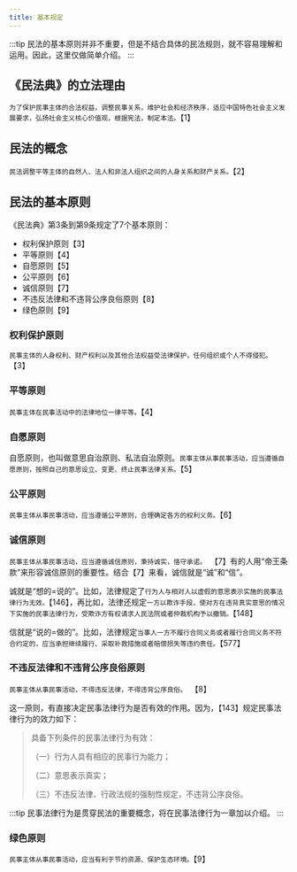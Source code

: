 ```yaml
---
title: 基本规定
---
```


<head><title>基本规定 | 奶龙都能看懂的民法总则手册 | 李振宇</title></head>

:::tip
民法的基本原则并非不重要，但是不结合具体的民法规则，就不容易理解和运用。因此，这里仅做简单介绍。
:::

## 《民法典》的立法理由

`为了保护民事主体的合法权益，调整民事关系，维护社会和经济秩序，适应中国特色社会主义发展要求，弘扬社会主义核心价值观，根据宪法，制定本法。`【1】

## 民法的概念

`民法调整平等主体的自然人、法人和非法人组织之间的人身关系和财产关系。`【2】

## 民法的基本原则

《民法典》第3条到第9条规定了7个基本原则：

- 权利保护原则【3】
- 平等原则【4】
- 自愿原则【5】
- 公平原则【6】
- 诚信原则【7】
- 不违反法律和不违背公序良俗原则【8】
- 绿色原则【9】

### 权利保护原则

`民事主体的人身权利、财产权利以及其他合法权益受法律保护，任何组织或个人不得侵犯。`【3】

### 平等原则

`民事主体在民事活动中的法律地位一律平等。`【4】

### 自愿原则

自愿原则，也叫做意思自治原则、私法自治原则。`民事主体从事民事活动，应当遵循自愿原则，按照自己的意思设立、变更、终止民事法律关系。`【5】

### 公平原则

`民事主体从事民事活动，应当遵循公平原则，合理确定各方的权利义务。`【6】

### 诚信原则

`民事主体从事民事活动，应当遵循诚信原则，秉持诚实，恪守承诺。 `【7】有的人用“帝王条款”来形容诚信原则的重要性。结合【7】来看，诚信就是“诚”和“信”。

诚就是“想的=说的”。比如，法律规定了`行为人与相对人以虚假的意思表示实施的民事法律行为无效。`【146】，再比如，法律还规定`一方以欺诈手段，使对方在违背真实意思的情况下实施的民事法律行为，受欺诈方有权请求人民法院或者仲裁机构予以撤销。`【148】

信就是“说的=做的”。比如，法律规定`当事人一方不履行合同义务或者履行合同义务不符合约定的，应当承担继续履行、采取补救措施或者赔偿损失等违约责任。`【577】

### 不违反法律和不违背公序良俗原则

`民事主体从事民事活动，不得违反法律，不得违背公序良俗。 `【8】

这一原则，有直接决定民事法律行为是否有效的作用。因为，【143】规定民事法律行为的效力如下：

> 具备下列条件的民事法律行为有效：
>
> （一）行为人具有相应的民事行为能力；
>
> （二）意思表示真实；
>
> （三）不违反法律、行政法规的强制性规定，不违背公序良俗。 

:::tip
民事法律行为是贯穿民法的重要概念，将在民事法律行为一章加以介绍。
:::

### 绿色原则

`民事主体从事民事活动，应当有利于节约资源、保护生态环境。`【9】

